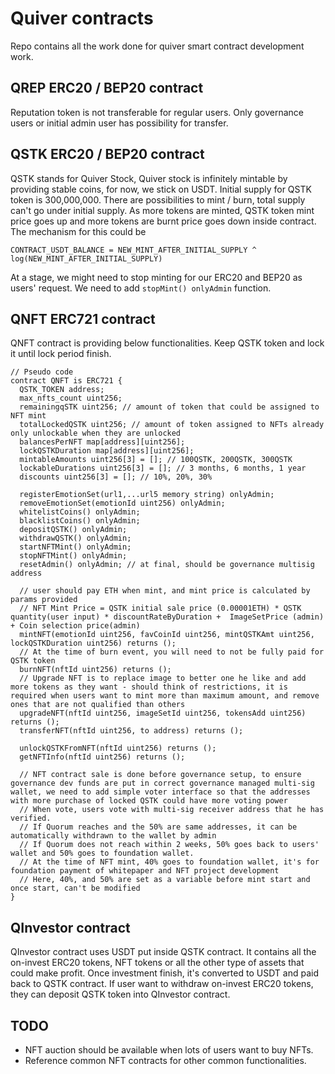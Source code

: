 # Quiver contracts

Repo contains all the work done for quiver smart contract development work.

## QREP ERC20 / BEP20 contract
Reputation token is not transferable for regular users.
Only governance users or initial admin user has possibility for transfer.

## QSTK ERC20 / BEP20 contract

QSTK stands for Quiver Stock, Quiver stock is infinitely mintable by providing stable coins, for now, we stick on USDT.
Initial supply for QSTK token is 300,000,000.
There are possibilities to mint / burn, total supply can't go under initial supply.
As more tokens are minted, QSTK token mint price goes up and more tokens are burnt price goes down inside contract. 
The mechanism for this could be 
```
CONTRACT_USDT_BALANCE = NEW_MINT_AFTER_INITIAL_SUPPLY ^ log(NEW_MINT_AFTER_INITIAL_SUPPLY)
```

At a stage, we might need to stop minting for our ERC20 and BEP20 as users' request. We need to add `stopMint() onlyAdmin` function.

## QNFT ERC721 contract

QNFT contract is providing below functionalities.
Keep QSTK token and lock it until lock period finish.
```sol
// Pseudo code
contract QNFT is ERC721 {
  QSTK_TOKEN address;
  max_nfts_count uint256;
  remainingqSTK uint256; // amount of token that could be assigned to NFT mint
  totalLockedQSTK uint256; // amount of token assigned to NFTs already only unlockable when they are unlocked
  balancesPerNFT map[address][uint256];
  lockQSTKDuration map[address][uint256];
  mintableAmounts uint256[3] = []; // 100QSTK, 200QSTK, 300QSTK
  lockableDurations uint256[3] = []; // 3 months, 6 months, 1 year
  discounts uint256[3] = []; // 10%, 20%, 30%
  
  registerEmotionSet(url1,...url5 memory string) onlyAdmin;
  removeEmotionSet(emotionId uint256) onlyAdmin;
  whitelistCoins() onlyAdmin;
  blacklistCoins() onlyAdmin;
  depositQSTK() onlyAdmin;
  withdrawQSTK() onlyAdmin;
  startNFTMint() onlyAdmin;
  stopNFTMint() onlyAdmin;
  resetAdmin() onlyAdmin; // at final, should be governance multisig address

  // user should pay ETH when mint, and mint price is calculated by params provided
  // NFT Mint Price = QSTK initial sale price (0.00001ETH) * QSTK quantity(user input) * discountRateByDuration +  ImageSetPrice (admin) + Coin selection price(admin)
  mintNFT(emotionId uint256, favCoinId uint256, mintQSTKAmt uint256, lockQSTKDuration uint256) returns ();
  // At the time of burn event, you will need to not be fully paid for QSTK token
  burnNFT(nftId uint256) returns ();
  // Upgrade NFT is to replace image to better one he like and add more tokens as they want - should think of restrictions, it is required when users want to mint more than maximum amount, and remove ones that are not qualified than others
  upgradeNFT(nftId uint256, imageSetId uint256, tokensAdd uint256) returns ();
  transferNFT(nftId uint256, to address) returns ();

  unlockQSTKFromNFT(nftId uint256) returns ();
  getNFTInfo(nftId uint256) returns ();
  
  // NFT contract sale is done before governance setup, to ensure governance dev funds are put in correct governance managed multi-sig wallet, we need to add simple voter interface so that the addresses with more purchase of locked QSTK could have more voting power
  // When vote, users vote with multi-sig receiver address that he has verified.
  // If Quorum reaches and the 50% are same addresses, it can be automatically withdrawn to the wallet by admin
  // If Quorum does not reach within 2 weeks, 50% goes back to users' wallet and 50% goes to foundation wallet.
  // At the time of NFT mint, 40% goes to foundation wallet, it's for foundation payment of whitepaper and NFT project development
  // Here, 40%, and 50% are set as a variable before mint start and once start, can't be modified
}
```

## QInvestor contract

QInvestor contract uses USDT put inside QSTK contract.
It contains all the on-invest ERC20 tokens, NFT tokens or all the other type of assets that could make profit.
Once investment finish, it's converted to USDT and paid back to QSTK contract.
If user want to withdraw on-invest ERC20 tokens, they can deposit QSTK token into QInvestor contract.

## TODO

- NFT auction should be available when lots of users want to buy NFTs.
- Reference common NFT contracts for other common functionalities.
